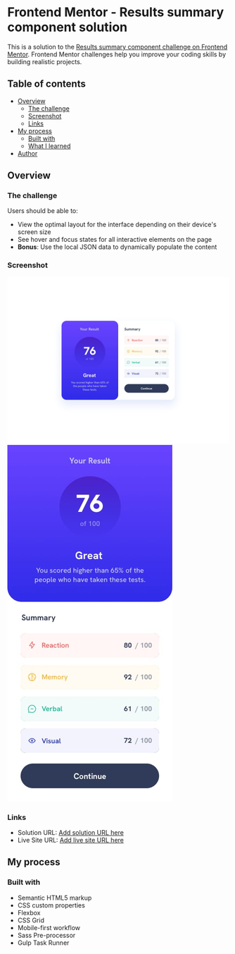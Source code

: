 # Frontend Mentor - Results summary component solution

This is a solution to the [Results summary component challenge on Frontend Mentor](https://www.frontendmentor.io/challenges/results-summary-component-CE_K6s0maV). Frontend Mentor challenges help you improve your coding skills by building realistic projects.

## Table of contents

- [Overview](#overview)
  - [The challenge](#the-challenge)
  - [Screenshot](#screenshot)
  - [Links](#links)
- [My process](#my-process)
  - [Built with](#built-with)
  - [What I learned](#what-i-learned)
- [Author](#author)

## Overview

### The challenge

Users should be able to:

- View the optimal layout for the interface depending on their device's screen size
- See hover and focus states for all interactive elements on the page
- **Bonus**: Use the local JSON data to dynamically populate the content

### Screenshot

![](./design/desktop-design.jpg)
![](./design/mobile-design.jpg)

### Links

- Solution URL: [Add solution URL here](https://nrupatungan.github.io/results-summary-component/)
- Live Site URL: [Add live site URL here](https://github.com/Nrupatungan/results-summary-component)

## My process

### Built with

- Semantic HTML5 markup
- CSS custom properties
- Flexbox
- CSS Grid
- Mobile-first workflow
- Sass Pre-processor
- Gulp Task Runner




